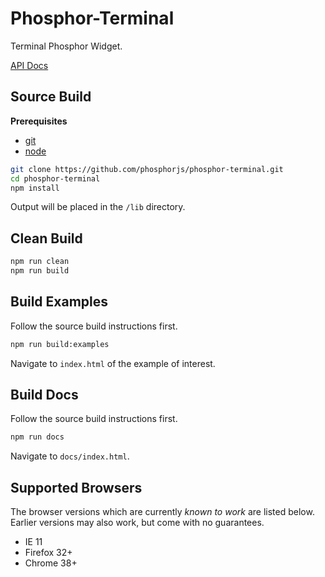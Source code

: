 Phosphor-Terminal
=================

Terminal Phosphor Widget.

[API Docs](http://phosphorjs.github.io/phosphor-terminal/)

Source Build
------------

**Prerequisites**
- [git](http://git-scm.com/)
- [node](http://nodejs.org/)


```bash
git clone https://github.com/phosphorjs/phosphor-terminal.git
cd phosphor-terminal
npm install
```

Output will be placed in the `/lib` directory.

Clean Build
-----------

```bash
npm run clean
npm run build
```


Build Examples
--------------

Follow the source build instructions first.

```bash
npm run build:examples
```

Navigate to `index.html` of the example of interest.


Build Docs
----------

Follow the source build instructions first.

```bash
npm run docs
```

Navigate to `docs/index.html`.


Supported Browsers
------------------
The browser versions which are currently *known to work* are listed below.
Earlier versions may also work, but come with no guarantees.

- IE 11
- Firefox 32+
- Chrome 38+
